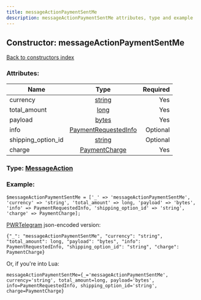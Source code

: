 ```yaml
---
title: messageActionPaymentSentMe
description: messageActionPaymentSentMe attributes, type and example
---
```

## Constructor: messageActionPaymentSentMe  
[Back to constructors index](index.md)



### Attributes:

| Name     |    Type       | Required |
|----------|:-------------:|---------:|
|currency|[string](../types/string.md) | Yes|
|total\_amount|[long](../types/long.md) | Yes|
|payload|[bytes](../types/bytes.md) | Yes|
|info|[PaymentRequestedInfo](../types/PaymentRequestedInfo.md) | Optional|
|shipping\_option\_id|[string](../types/string.md) | Optional|
|charge|[PaymentCharge](../types/PaymentCharge.md) | Yes|



### Type: [MessageAction](../types/MessageAction.md)


### Example:

```
$messageActionPaymentSentMe = ['_' => 'messageActionPaymentSentMe', 'currency' => 'string', 'total_amount' => long, 'payload' => 'bytes', 'info' => PaymentRequestedInfo, 'shipping_option_id' => 'string', 'charge' => PaymentCharge];
```  

[PWRTelegram](https://pwrtelegram.xyz) json-encoded version:

```
{"_": "messageActionPaymentSentMe", "currency": "string", "total_amount": long, "payload": "bytes", "info": PaymentRequestedInfo, "shipping_option_id": "string", "charge": PaymentCharge}
```


Or, if you're into Lua:  


```
messageActionPaymentSentMe={_='messageActionPaymentSentMe', currency='string', total_amount=long, payload='bytes', info=PaymentRequestedInfo, shipping_option_id='string', charge=PaymentCharge}

```


